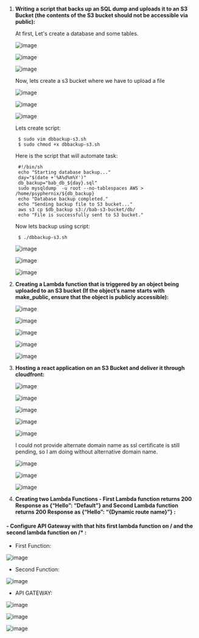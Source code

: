 1. **Writing a script that backs up an SQL dump and uploads it to an S3 Bucket (the contents of the S3 bucket should not be accessible via public):**

    At first, Let's create a database and some tables.

    ![image](https://user-images.githubusercontent.com/34814966/146380111-5cafda59-4dda-4813-9ab4-df10f09b3fe2.png)

    ![image](https://user-images.githubusercontent.com/34814966/146380188-36a6b0b3-dec4-414e-97ca-20b38b2274e3.png)

    ![image](https://user-images.githubusercontent.com/34814966/146391234-f760ea8b-a2b7-46e2-871f-6357246da00c.png)
    
    Now, lets create a s3 bucket where we have to upload a file
    
    ![image](https://user-images.githubusercontent.com/34814966/146405712-dd4d288e-ec72-40bd-8d9e-3d37532f05e5.png)

    ![image](https://user-images.githubusercontent.com/34814966/146405804-cecbe7cc-3608-4388-bbae-847cb6569d98.png)

    ![image](https://user-images.githubusercontent.com/34814966/146406050-170e87d4-d113-4287-8db8-c05cbb75872a.png)
    
    Lets create script:
        
        $ sudo vim dbbackup-s3.sh
        $ sudo chmod +x dbbackup-s3.sh
        
    Here is the script that will automate task: 
        
        #!/bin/sh
        echo "Starting database backup..."
        day="$(date +'%A%d%m%Y')"
        db_backup="bab_db_${day}.sql"
        sudo mysqldump  -u root --no-tablespaces AWS > /home/psyphernix/${db_backup}
        echo "Database backup completed."
        echo "Sending backup file to S3 bucket..."
        aws s3 cp $db_backup s3://bab-s3-bucket/db/
        echo "File is successfully sent to S3 bucket."
    
    Now lets backup using script:
        
        $ ./dbbackup-s3.sh
    
    ![image](https://user-images.githubusercontent.com/34814966/146414147-25718dcc-56cd-4747-aca3-98dddb8d1629.png)

    ![image](https://user-images.githubusercontent.com/34814966/146414041-f705cdac-2826-4570-9524-37968c726770.png)

    ![image](https://user-images.githubusercontent.com/34814966/146415357-0b45a6f8-2c0c-42b0-ac5b-ede48009c744.png)

    
2. **Creating a Lambda function that is triggered by an object being uploaded to an S3 bucket (If the object’s name starts with make_public, ensure that the object is publicly accessible):**

    ![image](https://user-images.githubusercontent.com/34814966/146435542-4a538cc3-a4bf-43ed-90a8-93e9d8e422df.png)

    ![image](https://user-images.githubusercontent.com/34814966/146435879-3a578e88-c2d6-447c-be44-af95b79eea85.png)
    
    ![image](https://user-images.githubusercontent.com/34814966/146438080-f8829634-d666-4f54-81e4-4eb622c2474e.png)

    ![image](https://user-images.githubusercontent.com/34814966/146445149-8fc8ccd9-ff7c-43e5-b900-6088e057f9a9.png)

    ![image](https://user-images.githubusercontent.com/34814966/146445379-9b7e2f1f-2276-48b9-9371-873124f81bb8.png)


3. **Hosting a react application on an S3 Bucket and deliver it through cloudfront:**

    ![image](https://user-images.githubusercontent.com/34814966/146485927-dab798ee-01ca-4374-8ed6-98240af39693.png)

    ![image](https://user-images.githubusercontent.com/34814966/146486006-ad37484d-c38f-4404-890a-4152bd18d84e.png)

    ![image](https://user-images.githubusercontent.com/34814966/146486221-e2dbcb83-aeaf-4d7c-9ac6-6a01a485f0a8.png)

    ![image](https://user-images.githubusercontent.com/34814966/146488116-5cd40a18-0f96-40ab-90f5-bd4fe3e9a61f.png)

    ![image](https://user-images.githubusercontent.com/34814966/146488377-ee509377-6eb2-478b-9f0b-319ec902aa97.png)

    I could not provide alternate domain name as ssl certificate is still pending, so I am doing without alternative domain name.
    
    ![image](https://user-images.githubusercontent.com/34814966/146491871-5f005626-b1f5-49c3-8f46-67379e7156a0.png)

    ![image](https://user-images.githubusercontent.com/34814966/146492039-210d8516-25ee-480e-84fd-fd1a1cfb87c6.png)

    ![image](https://user-images.githubusercontent.com/34814966/146494645-3c9757a1-9113-4048-9f11-31be9b2a4267.png)


4. **Creating two Lambda Functions - First Lambda function returns 200 Response as {“Hello”: “Default”}
and Second Lambda function returns 200 Response as {“Hello”: “{Dynamic route name}”} :**
#### - Configure API Gateway with that hits first lambda function on / and the second lambda function on /* : 
    
   - First Function:

   ![image](https://user-images.githubusercontent.com/34814966/146597710-3884546d-f2b1-401a-94da-0c1f27eeb57a.png)
   
   - Second Function:
   
   ![image](https://user-images.githubusercontent.com/34814966/146518436-3fde7701-3afa-476e-91bd-f4a5d095aa4d.png)

   - API GATEWAY:

   ![image](https://user-images.githubusercontent.com/34814966/146519480-22a51129-7406-48b3-af30-343d01cd2b04.png)

   ![image](https://user-images.githubusercontent.com/34814966/146519686-f5c291ad-b826-4928-a021-fca4d031db0f.png)
   
   ![image](https://user-images.githubusercontent.com/34814966/146520007-d6226248-1bc7-4c5d-b7cf-e19fbbb03054.png)

